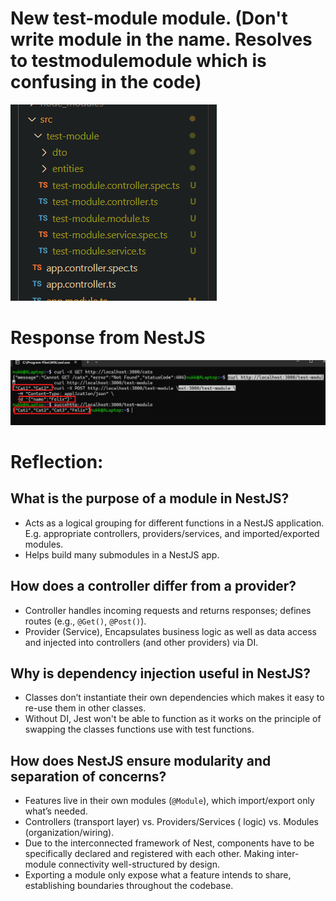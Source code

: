 # New test-module module. (Don't write module in the name. Resolves to testmodulemodule which is confusing in the code)

![alt text](image-4.png)

# Response from NestJS

![alt text](image-3.png)

# Reflection:

## What is the purpose of a module in NestJS?

- Acts as a logical grouping for different functions in a NestJS application. E.g. appropriate controllers, providers/services, and imported/exported modules.
- Helps build many submodules in a NestJS app.

## How does a controller differ from a provider?

- Controller handles incoming requests and returns responses; defines routes (e.g., `@Get()`, `@Post()`).
- Provider (Service), Encapsulates business logic as well as data access and injected into controllers (and other providers) via DI.

## Why is dependency injection useful in NestJS?

- Classes don’t instantiate their own dependencies which makes it easy to re-use them in other classes.
- Without DI, Jest won't be able to function as it works on the principle of swapping the classes functions use with test functions.

## How does NestJS ensure modularity and separation of concerns?

- Features live in their own modules (`@Module`), which import/export only what’s needed.
- Controllers (transport layer) vs. Providers/Services ( logic) vs. Modules (organization/wiring).
- Due to the interconnected framework of Nest, components have to be specifically declared and registered with each other. Making inter-module connectivity well-structured by design.
- Exporting a module only expose what a feature intends to share, establishing boundaries throughout the codebase.
